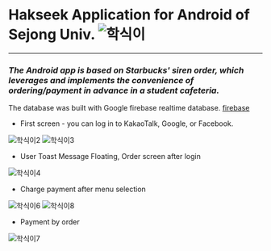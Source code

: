 # Hakseek Application for Android of Sejong Univ. ![학식이](https://user-images.githubusercontent.com/26848932/81166812-1ca81080-8fcf-11ea-975f-5088c4269b10.png) 
----------------------------------------------------------------------------------------------
### *The Android app is based on Starbucks' siren order, which leverages and implements the convenience of ordering/payment in advance in a student cafeteria.*
The database was built with Google firebase realtime database. [firebase](https://firebase.google.com/docs/database?hl=ko)

* First screen - you can log in to KakaoTalk, Google, or Facebook.

![학식이2](https://user-images.githubusercontent.com/26848932/81167314-fcc51c80-8fcf-11ea-8b02-19ab0ba334ce.png) ![학식이3](https://user-images.githubusercontent.com/26848932/81167903-fbe0ba80-8fd0-11ea-9462-79d60f2441ea.png)


* User Toast Message Floating, Order screen after login

![학식이4](https://user-images.githubusercontent.com/26848932/81167895-f97e6080-8fd0-11ea-87f4-ae9353735fd9.png)


* Charge payment after menu selection

![학식이6](https://user-images.githubusercontent.com/26848932/81167899-faaf8d80-8fd0-11ea-8f76-8ec070b762e4.png)
![학식이8](https://user-images.githubusercontent.com/26848932/81167902-fb482400-8fd0-11ea-84be-0033af114781.png)


* Payment by order

![학식이7](https://user-images.githubusercontent.com/26848932/81167900-fb482400-8fd0-11ea-986c-626a52bf0cc0.png)





